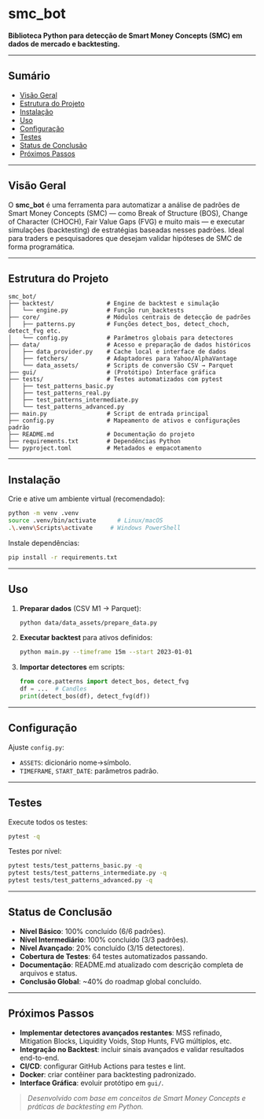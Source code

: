 # smc\_bot

**Biblioteca Python para detecção de Smart Money Concepts (SMC) em dados de mercado e backtesting.**

---

## Sumário

* [Visão Geral](#visão-geral)
* [Estrutura do Projeto](#estrutura-do-projeto)
* [Instalação](#instalação)
* [Uso](#uso)
* [Configuração](#configuração)
* [Testes](#testes)
* [Status de Conclusão](#status-de-conclusão)
* [Próximos Passos](#próximos-passos)

---

## Visão Geral

O **smc\_bot** é uma ferramenta para automatizar a análise de padrões de Smart Money Concepts (SMC) — como Break of Structure (BOS), Change of Character (CHOCH), Fair Value Gaps (FVG) e muito mais — e executar simulações (backtesting) de estratégias baseadas nesses padrões. Ideal para traders e pesquisadores que desejam validar hipóteses de SMC de forma programática.

---

## Estrutura do Projeto

```
smc_bot/
├── backtest/               # Engine de backtest e simulação
│   └── engine.py           # Função run_backtests
├── core/                   # Módulos centrais de detecção de padrões
│   ├── patterns.py         # Funções detect_bos, detect_choch, detect_fvg etc.
│   └── config.py           # Parâmetros globais para detectores
├── data/                   # Acesso e preparação de dados históricos
│   ├── data_provider.py    # Cache local e interface de dados
│   ├── fetchers/           # Adaptadores para Yahoo/AlphaVantage
│   └── data_assets/        # Scripts de conversão CSV → Parquet
├── gui/                    # (Protótipo) Interface gráfica
├── tests/                  # Testes automatizados com pytest
│   ├── test_patterns_basic.py
│   ├── test_patterns_real.py
│   ├── test_patterns_intermediate.py
│   └── test_patterns_advanced.py
├── main.py                 # Script de entrada principal
├── config.py               # Mapeamento de ativos e configurações padrão
├── README.md               # Documentação do projeto
├── requirements.txt        # Dependências Python
└── pyproject.toml          # Metadados e empacotamento
```

---

## Instalação

Crie e ative um ambiente virtual (recomendado):

```bash
python -m venv .venv
source .venv/bin/activate      # Linux/macOS
.\.venv\Scripts\activate     # Windows PowerShell
```

Instale dependências:

```bash
pip install -r requirements.txt
```

---

## Uso

1. **Preparar dados** (CSV M1 → Parquet):

   ```bash
   python data/data_assets/prepare_data.py
   ```
2. **Executar backtest** para ativos definidos:

   ```bash
   python main.py --timeframe 15m --start 2023-01-01
   ```
3. **Importar detectores** em scripts:

   ```python
   from core.patterns import detect_bos, detect_fvg
   df = ...  # Candles
   print(detect_bos(df), detect_fvg(df))
   ```

---

## Configuração

Ajuste `config.py`:

* `ASSETS`: dicionário nome→símbolo.
* `TIMEFRAME`, `START_DATE`: parâmetros padrão.

---

## Testes

Execute todos os testes:

```bash
pytest -q
```

Testes por nível:

```bash
pytest tests/test_patterns_basic.py -q
pytest tests/test_patterns_intermediate.py -q
pytest tests/test_patterns_advanced.py -q
```

---

## Status de Conclusão

* **Nível Básico**: 100% concluído (6/6 padrões).
* **Nível Intermediário**: 100% concluído (3/3 padrões).
* **Nível Avançado**: 20% concluído (3/15 detectores).
* **Cobertura de Testes**: 64 testes automatizados passando.
* **Documentação**: README.md atualizado com descrição completa de arquivos e status.
* **Conclusão Global**: \~40% do roadmap global concluído.

---

## Próximos Passos

* **Implementar detectores avançados restantes**: MSS refinado, Mitigation Blocks, Liquidity Voids, Stop Hunts, FVG múltiplos, etc.
* **Integração no Backtest**: incluir sinais avançados e validar resultados end-to-end.
* **CI/CD**: configurar GitHub Actions para testes e lint.
* **Docker**: criar contêiner para backtesting padronizado.
* **Interface Gráfica**: evoluir protótipo em `gui/`.

> *Desenvolvido com base em conceitos de Smart Money Concepts e práticas de backtesting em Python.*

```
```

